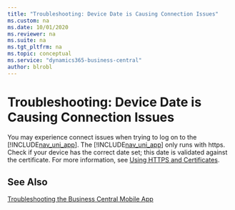 ```yaml
---
title: "Troubleshooting: Device Date is Causing Connection Issues"
ms.custom: na
ms.date: 10/01/2020
ms.reviewer: na
ms.suite: na
ms.tgt_pltfrm: na
ms.topic: conceptual
ms.service: "dynamics365-business-central"
author: blrobl
---
```

# Troubleshooting: Device Date is Causing Connection Issues
You may experience connect issues when trying to log on to the [!INCLUDE[nav_uni_app](includes/nav_uni_app_md.md)]. The [!INCLUDE[nav_uni_app](includes/nav_uni_app_md.md)] only runs with https. Check if your device has the correct date set; this date is validated against the certificate. For more information, see [Using HTTPS and Certificates](devenv-Using-HTTPS-and-Certificates-mobile-app.md).  
  
## See Also  
 [Troubleshooting the Business Central Mobile App](devenv-Troubleshooting-the-Mobile-App.md)